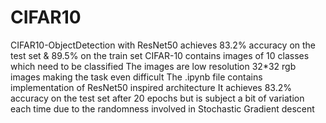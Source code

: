 # CIFAR10
CIFAR10-ObjectDetection with ResNet50 achieves 83.2% accuracy on the test set &amp; 89.5% on the train set
CIFAR-10 contains images of 10 classes which need to be classified
The images are low resolution 32*32 rgb images making the task even difficult
The .ipynb file contains implementation of ResNet50 inspired architecture
It achieves 83.2% accuracy on the test set after 20 epochs but is subject a bit of variation each time due to the randomness involved in Stochastic Gradient descent
